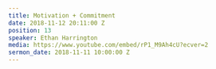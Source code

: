 ```yaml
---
title: Motivation + Commitment
date: 2018-11-12 20:11:00 Z
position: 13
speaker: Ethan Harrington
media: https://www.youtube.com/embed/rP1_M9Ah4cU?ecver=2
sermon_date: 2018-11-11 10:00:00 Z
---
```


